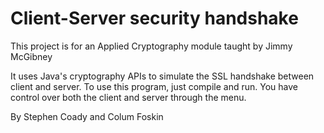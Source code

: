 # Client-Server security handshake
This project is for an Applied Cryptography module taught by Jimmy McGibney

It uses Java's cryptography APIs to simulate the SSL handshake between client and server.
To use this program, just compile and run. You have control over both the client and server through the menu. 

By Stephen Coady and Colum Foskin

